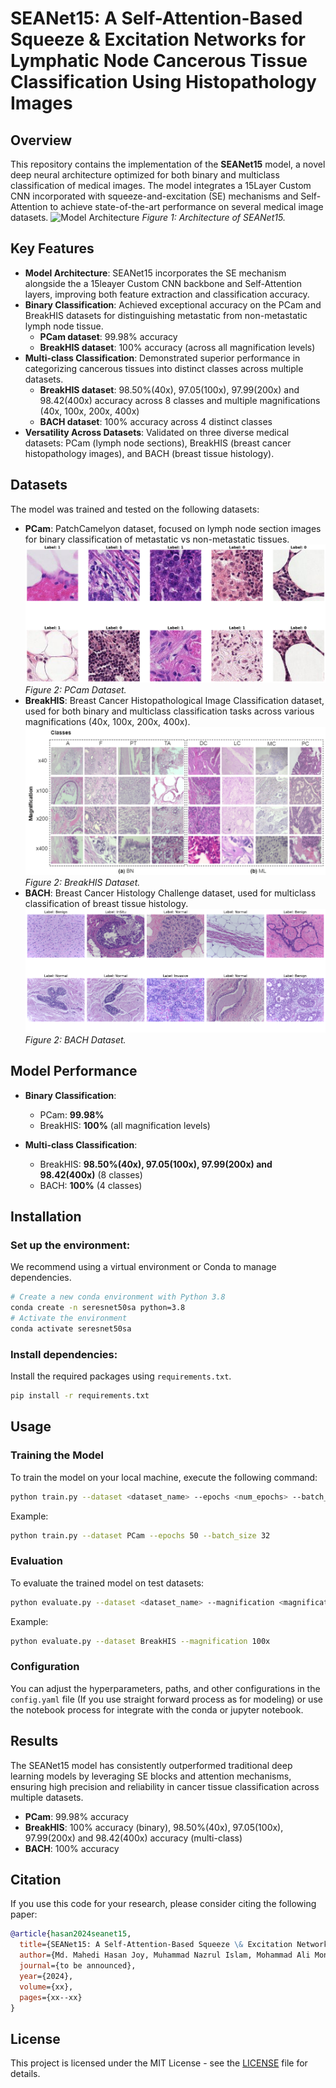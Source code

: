 # SEANet15: A Self-Attention-Based Squeeze \& Excitation Networks for Lymphatic Node Cancerous Tissue Classification Using Histopathology Images

## Overview

This repository contains the implementation of the **SEANet15** model, a novel deep neural architecture optimized for both binary and multiclass classification of medical images. The model integrates a 15Layer Custom CNN incorporated with squeeze-and-excitation (SE) mechanisms and Self-Attention to achieve state-of-the-art performance on several medical image datasets.
![Model Architecture](model_updated.PNG)
*Figure 1: Architecture of SEANet15.*

## Key Features

- **Model Architecture**: SEANet15 incorporates the SE mechanism alongside the a 15leayer Custom CNN backbone and Self-Attention layers, improving both feature extraction and classification accuracy.
- **Binary Classification**: Achieved exceptional accuracy on the PCam and BreakHIS datasets for distinguishing metastatic from non-metastatic lymph node tissue.
  - **PCam dataset**: 99.98% accuracy
  - **BreakHIS dataset**: 100% accuracy (across all magnification levels)
- **Multi-class Classification**: Demonstrated superior performance in categorizing cancerous tissues into distinct classes across multiple datasets.
  - **BreakHIS dataset**: 98.50%(40x), 97.05(100x), 97.99(200x) and 98.42(400x) accuracy across 8 classes and multiple magnifications (40x, 100x, 200x, 400x)
  - **BACH dataset**: 100% accuracy across 4 distinct classes
- **Versatility Across Datasets**: Validated on three diverse medical datasets: PCam (lymph node sections), BreakHIS (breast cancer histopathology images), and BACH (breast tissue histology).

## Datasets

The model was trained and tested on the following datasets:
- **PCam**: PatchCamelyon dataset, focused on lymph node section images for binary classification of metastatic vs non-metastatic tissues.
  ![PCam Dataset](4.png)
*Figure 2: PCam Dataset.*
- **BreakHIS**: Breast Cancer Histopathological Image Classification dataset, used for both binary and multiclass classification tasks across various magnifications (40x, 100x, 200x, 400x).
  ![BreakHIS Dataset](breakhis.png)
*Figure 2: BreakHIS Dataset.*
- **BACH**: Breast Cancer Histology Challenge dataset, used for multiclass classification of breast tissue histology.
  ![BACH Dataset](bach_copy.png)
*Figure 2: BACH Dataset.*

## Model Performance

- **Binary Classification**:
  - PCam: **99.98%**
  - BreakHIS: **100%** (all magnification levels)
  
- **Multi-class Classification**:
  - BreakHIS: **98.50%(40x), 97.05(100x), 97.99(200x) and 98.42(400x)** (8 classes)
  - BACH: **100%** (4 classes)

## Installation

### Set up the environment:

We recommend using a virtual environment or Conda to manage dependencies.

```bash
# Create a new conda environment with Python 3.8
conda create -n seresnet50sa python=3.8
# Activate the environment
conda activate seresnet50sa
```

### Install dependencies:

Install the required packages using `requirements.txt`.

```bash
pip install -r requirements.txt
```

## Usage

### Training the Model

To train the model on your local machine, execute the following command:

```bash
python train.py --dataset <dataset_name> --epochs <num_epochs> --batch_size <batch_size> --magnification <magnification_level>
```

Example:

```bash
python train.py --dataset PCam --epochs 50 --batch_size 32
```

### Evaluation

To evaluate the trained model on test datasets:

```bash
python evaluate.py --dataset <dataset_name> --magnification <magnification_level>
```

Example:

```bash
python evaluate.py --dataset BreakHIS --magnification 100x
```

### Configuration

You can adjust the hyperparameters, paths, and other configurations in the `config.yaml` file (If you use straight forward process as for modeling) or use the notebook process for integrate with the conda or jupyter notebook.

## Results

The SEANet15 model has consistently outperformed traditional deep learning models by leveraging SE blocks and attention mechanisms, ensuring high precision and reliability in cancer tissue classification across multiple datasets.

- **PCam**: 99.98% accuracy
- **BreakHIS**: 100% accuracy (binary), 98.50%(40x), 97.05(100x), 97.99(200x) and 98.42(400x) accuracy (multi-class)
- **BACH**: 100% accuracy

## Citation

If you use this code for your research, please consider citing the following paper:

```bibtex
@article{hasan2024seanet15,
  title={SEANet15: A Self-Attention-Based Squeeze \& Excitation Networks for Lymphatic Node Cancerous Tissue Classification Using Histopathology Images},
  author={Md. Mahedi Hasan Joy, Muhammad Nazrul Islam, Mohammad Ali Moni, Ashery Mbilinyi, Yasushi Inoguchi, Faiz Al Faisal},
  journal={to be announced},
  year={2024},
  volume={xx},
  pages={xx--xx}
}
```

## License

This project is licensed under the MIT License - see the [LICENSE](LICENSE) file for details.
 
 
